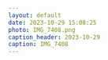 ```yaml
---
layout: default
date: 2023-10-29 15:08:25
photo: IMG_7408.png
caption_header: 2023-10-29
caption: IMG_7408
---
```

